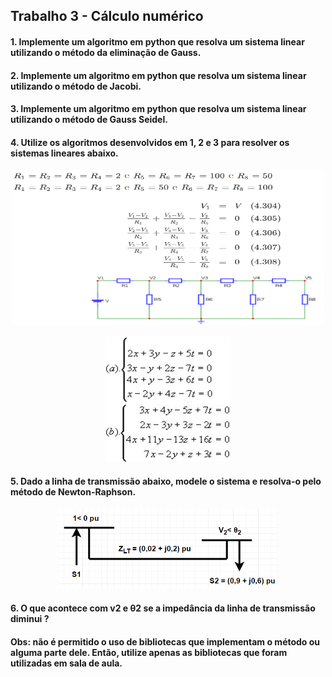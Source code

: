 ## Trabalho 3 - Cálculo numérico

#### 1. Implemente um algoritmo em python que resolva um sistema linear utilizando o método da eliminação de Gauss.

####  2. Implemente um algoritmo em python que resolva um sistema linear utilizando o método de Jacobi.

#### 3. Implemente um algoritmo em python que resolva um sistema linear utilizando o método de Gauss Seidel.

#### 4. Utilize os algoritmos desenvolvidos em 1, 2 e 3 para resolver os sistemas lineares abaixo.

<p align="center">
  <img src="https://github.com/matheusdutra0207/Sistemas-de-equa-es-trabalho/blob/main/imagens/s1.PNG "width="500" height="250"  title="prog 1 e 2">
</p>

<p align="center">
  <img src="https://github.com/matheusdutra0207/Sistemas-de-equa-es-trabalho/blob/main/imagens/s2.jpg" width="200" height="200" title="prog 1 e 2">
</p>


#### 5. Dado a linha de transmissão abaixo, modele o sistema e resolva-o pelo método de Newton-Raphson.

<p align="center">
  <img src="https://github.com/matheusdutra0207/Sistemas-de-equa-es-trabalho/blob/main/imagens/lt.PNG" width="350" title="prog 1 e 2">
</p>


#### 6. O que acontece com v2 e θ2 se a impedância da linha de transmissão diminui ?

#### Obs: não é permitido o uso de bibliotecas que implementam o método ou alguma parte dele. Então, utilize apenas as bibliotecas que foram utilizadas em sala de aula. 
